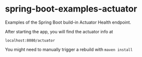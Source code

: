 # spring-boot-examples-actuator
Examples of the Spring Boot build-in Actuator Health endpoint.

After starting the app, you will find the actuator info at

`localhost:8080/actuator`

You might need to manually trigger a rebuild with `maven install`
